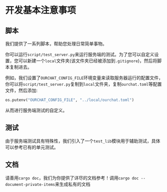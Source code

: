 # 开发基本注意事项

## 脚本

我们提供了一系列脚本，帮助您处理日常简单事物。

你可以运行`script/test_server.py`来运行服务端的测试。为了您可以自定义设置，您可以新建一个`local`文件夹(该文件夹已经被添加到`.gitignore`)，然后将脚本复制进去。

例如，我们设置了`OURCHAT_CONFIG_FILE`环境变量来读取服务器运行的配置文件，你可以将`script/test_server.py`复制到`local`文件夹，复制`ourchat.toml`等配置文件，然后添加:

```python
os.putenv("OURCHAT_CONFIG_FILE", "../local/ourchat.toml")
```

从而进行服务端测试的自定义。

## 测试

由于服务端测试具有特殊性，我们引入了一个`test_lib`模块用于辅助测试，具体可以参考已有的单元测试。

## 文档

请善用`cargo doc`，我们为你提供了详尽的文档参考！调用`cargo doc --document-private-items`来生成私有的文档

